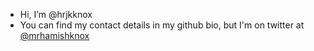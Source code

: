 - Hi, I’m @hrjkknox
- You can find my contact details in my github bio, but I'm on twitter at [@mrhamishknox](https://twitter.com/mrhamishknox)

<!---
hrjkknox/hrjkknox is a ✨ special ✨ repository because its `README.md` (this file) appears on your GitHub profile.
You can click the Preview link to take a look at your changes.
--->
